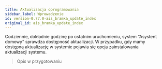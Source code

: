 ```yaml
---
title: Aktualizacja oprogramowania
sidebar_label: Wprowadzenie
id: version-0.77.0-ais_bramka_update_index
original_id: ais_bramka_update_index
---
```


Codziennie, dokładnie godzinę po ostatnim uruchomieniu, system “Asystent domowy” sprawdza dostępność aktualizacji.
W przypadku, gdy mamy dostępną aktualizację w systemie pojawia się opcja zainstalowania aktualizacji systemu.

> Opis w przygotowaniu
